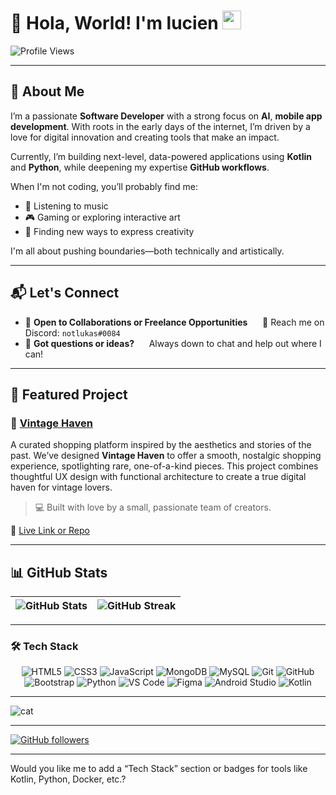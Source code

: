 # 👋 Hola, World! I'm **lucien** <img src="https://github.com/user-attachments/assets/f4bfdb68-9428-401d-bb33-edfaf2401009" width="30" height="30">

![Profile Views](https://komarev.com/ghpvc/?username=notlukas18\&color=blue)

---

## 🧠 About Me

I’m a passionate **Software Developer** with a strong focus on **AI**, **mobile app development**. With roots in the early days of the internet, I’m driven by a love for digital innovation and creating tools that make an impact.

Currently, I’m building next-level, data-powered applications using **Kotlin** and **Python**, while deepening my expertise **GitHub workflows**.

When I'm not coding, you’ll probably find me:

* 🎸 Listening to music
* 🎮 Gaming or exploring interactive art
* 🎨 Finding new ways to express creativity

I'm all about pushing boundaries—both technically and artistically.

---

## 📬 Let's Connect

* 💼 **Open to Collaborations or Freelance Opportunities**
       📩 Reach me on Discord: `notlukas#0084`
* 💬 **Got questions or ideas?**
       Always down to chat and help out where I can!

---

## 🚀 Featured Project

### 🎯 [Vintage Haven](https://github.com/notlukas18/Vintage-Haven)

A curated shopping platform inspired by the aesthetics and stories of the past.
We’ve designed **Vintage Haven** to offer a smooth, nostalgic shopping experience, spotlighting rare, one-of-a-kind pieces.
This project combines thoughtful UX design with functional architecture to create a true digital haven for vintage lovers.

> 💻 Built with love by a small, passionate team of creators.

🔗 [Live Link or Repo](https://github.com/notlukas18/vintagex-project)

---

## 📊 GitHub Stats

| ![GitHub Stats](https://github-readme-stats.vercel.app/api?username=notlukas18\&show_icons=true\&theme=tokyonight) | ![GitHub Streak](https://github-readme-streak-stats.herokuapp.com/?user=notlukas18\&theme=tokyonight) |
| ------------------------------------------------------------------------------------------------------------------ | ----------------------------------------------------------------------------------------------------- |

---

### 🛠️ Tech Stack

<p align="center">
  <img src="https://img.shields.io/badge/HTML5-E34F26?style=for-the-badge&logo=html5&logoColor=white" alt="HTML5"/>
  <img src="https://img.shields.io/badge/CSS3-1572B6?style=for-the-badge&logo=css3&logoColor=white" alt="CSS3"/>
  <img src="https://img.shields.io/badge/JavaScript-F7DF1E?style=for-the-badge&logo=javascript&logoColor=black" alt="JavaScript"/>
  <img src="https://img.shields.io/badge/MongoDB-47A248?style=for-the-badge&logo=mongodb&logoColor=white" alt="MongoDB"/>
  <img src="https://img.shields.io/badge/MySQL-00758F?style=for-the-badge&logo=mysql&logoColor=white" alt="MySQL"/>
  <img src="https://img.shields.io/badge/Git-F05032?style=for-the-badge&logo=git&logoColor=white" alt="Git"/>
  <img src="https://img.shields.io/badge/GitHub-181717?style=for-the-badge&logo=github&logoColor=white" alt="GitHub"/>
  <img src="https://img.shields.io/badge/Bootstrap-7952B3?style=for-the-badge&logo=bootstrap&logoColor=white" alt="Bootstrap"/>
  <img src="https://img.shields.io/badge/Python-3776AB?style=for-the-badge&logo=python&logoColor=white" alt="Python"/>
  <img src="https://img.shields.io/badge/VS_Code-007ACC?style=for-the-badge&logo=visual-studio-code&logoColor=white" alt="VS Code"/>
  <img src="https://img.shields.io/badge/Figma-F24E1E?style=for-the-badge&logo=figma&logoColor=white" alt="Figma"/>
  <img src="https://img.shields.io/badge/Android_Studio-3DDC84?style=for-the-badge&logo=android&logoColor=white" alt="Android Studio"/>
  <img src="https://img.shields.io/badge/Kotlin-7F52FF?style=for-the-badge&logo=kotlin&logoColor=white" alt="Kotlin"/>
</p>

---

![cat](https://github.com/user-attachments/assets/d07df06c-96dd-4606-8cf3-646277191573)

---

[![GitHub followers](https://img.shields.io/github/followers/notlukas18?label=Follow\&style=social)](https://github.com/notlukas18)

---

Would you like me to add a “Tech Stack” section or badges for tools like Kotlin, Python, Docker, etc.?
